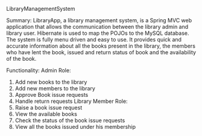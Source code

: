 LibraryManagementSystem

Summary:
LibraryApp, a library management system, is a Spring MVC web application that allows the communication between the library admin and library user. Hibernate is used to map the POJOs to the MySQL database.
The system is fully menu driven and easy to use. It provides quick and accurate information about all the books present in the library, the members who have lent the book, issued and return status of book and the availability of the book. 

Functionality:
Admin Role:
1.	Add new books to the library
2.	Add new members to the library
3.	Approve Book issue requests
4.	Handle return requests
Library Member Role:
1.	Raise a book issue request
2.	View the available books 
3.	Check the status of the book issue requests
4.	View all the books issued under his membership
